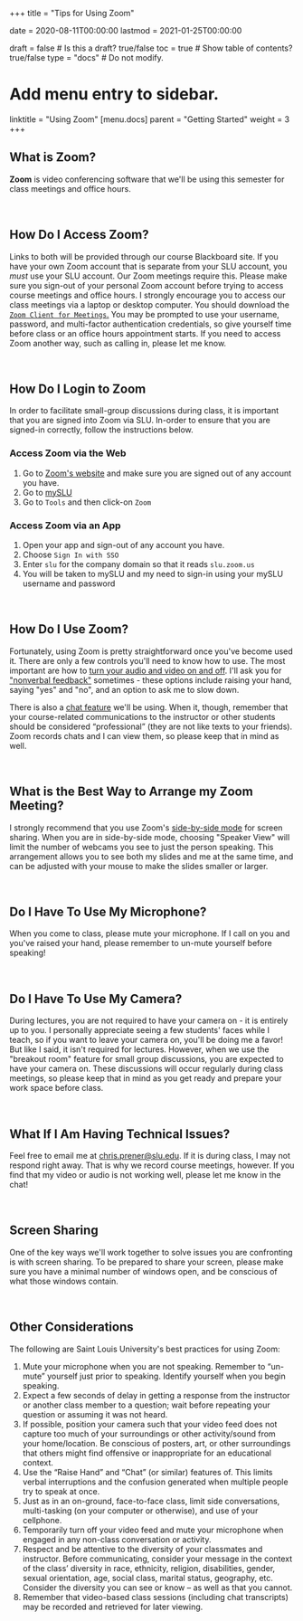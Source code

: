 +++
title = "Tips for Using Zoom"

date = 2020-08-11T00:00:00
lastmod = 2021-01-25T00:00:00

draft = false  # Is this a draft? true/false
toc = true  # Show table of contents? true/false
type = "docs"  # Do not modify.

# Add menu entry to sidebar.
linktitle = "Using Zoom"
[menu.docs]
  parent = "Getting Started"
  weight = 3
+++

## What is Zoom?
**Zoom** is video conferencing software that we'll be using this semester for class meetings and office hours. 

<br>

## How Do I Access Zoom?
Links to both will be provided through our course Blackboard site. If you have your own Zoom account that is separate from your SLU account, you *must* use your SLU account. Our Zoom meetings require this. Please make sure you sign-out of your personal Zoom account before trying to access course meetings and office hours. I strongly encourage you to access our class meetings via a laptop or desktop computer. You should download the <a href = "https://zoom.us/download" target = "_blank">`Zoom Client for Meetings`.</a> You may be prompted to use your username, password, and multi-factor authentication credentials, so give yourself time before class or an office hours appointment starts. If you need to access Zoom another way, such as calling in, please let me know. 

<br>

## How Do I Login to Zoom
In order to facilitate small-group discussions during class, it is important that you are signed into Zoom via SLU. In-order to ensure that you are signed-in correctly, follow the instructions below.

### Access Zoom via the Web
1. Go to <a href = "http://zoom.us" target = "_blank">Zoom's website</a> and make sure you are signed out of any account you have.
2. Go to <a href = "https://myslu.slu.edu" target = "_blank">mySLU</a>
3. Go to `Tools` and then click-on `Zoom`

### Access Zoom via an App
1. Open your app and sign-out of any account you have.
2. Choose `Sign In with SSO`
3. Enter `slu` for the company domain so that it reads `slu.zoom.us`
4. You will be taken to mySLU and my need to sign-in using your mySLU username and password

<br>

## How Do I Use Zoom?
Fortunately, using Zoom is pretty straightforward once you've become used it. There are only a few controls you'll need to know how to use. The most important are how to <a href = "https://support.zoom.us/hc/en-us/articles/200941109-Attendee-controls-in-a-meeting" target = "_blank">turn your audio and video on and off</a>. I'll ask you for <a href = "https://support.zoom.us/hc/en-us/articles/115001286183-Nonverbal-feedback-during-meetings" target = "_blank">"nonverbal feedback"</a> sometimes - these options include raising your hand, saying "yes" and "no", and an option to ask me to slow down. 

There is also a <a href = "https://support.zoom.us/hc/en-us/articles/203650445-In-meeting-chat" target = "_blank">chat feature</a> we'll be using. When it, though, remember that your course-related communications to the instructor or other students should be considered “professional” (they are not like texts to your friends).  Zoom records chats and I can view them, so please keep that in mind as well.

<br>

## What is the Best Way to Arrange my Zoom Meeting?
I strongly recommend that you use Zoom's <a href = "https://support.zoom.us/hc/en-us/articles/115004802843-Side-by-side-Mode-for-screen-sharing" target = "_blank">side-by-side mode</a> for screen sharing. When you are in side-by-side mode, choosing "Speaker View" will limit the number of webcams you see to just the person speaking. This arrangement allows you to see both my slides and me at the same time, and can be adjusted with your mouse to make the slides smaller or larger.

<br>

## Do I Have To Use My Microphone?
When you come to class, please mute your microphone. If I call on you and you've raised your hand, please remember to un-mute yourself before speaking!

<br>

## Do I Have To Use My Camera?
During lectures, you are not required to have your camera on - it is entirely up to you. I personally appreciate seeing a few students' faces while I teach, so if you want to leave your camera on, you'll be doing me a favor! But like I said, it isn't required for lectures. However, when we use the "breakout room" feature for small group discussions, you are expected to have your camera on. These discussions will occur regularly during class meetings, so please keep that in mind as you get ready and prepare your work space before class.

<br>

## What If I Am Having Technical Issues?
Feel free to email me at <a href = "mailto:chris.prener@slu.edu">chris.prener@slu.edu</a>. If it is during class, I may not respond right away. That is why we record course meetings, however. If you find that my video or audio is not working well, please let me know in the chat!

<br>

## Screen Sharing
One of the key ways we'll work together to solve issues you are confronting is with screen sharing. To be prepared to share your screen, please make sure you have a minimal number of windows open, and be conscious of what those windows contain.

<br>

## Other Considerations
The following are Saint Louis University's best practices for using Zoom:

  1. Mute your microphone when you are not speaking.  Remember to “un-mute” yourself just prior to speaking.  Identify yourself when you begin speaking.
  2. Expect a few seconds of delay in getting a response from the instructor or another class member to a question; wait before repeating your question or assuming it was not heard.
  3. If possible, position your camera such that your video feed does not capture too much of your surroundings or other activity/sound from your home/location.  Be conscious of posters, art, or other surroundings that others might find offensive or inappropriate for an educational context.
  4. Use the “Raise Hand” and “Chat” (or similar) features of.  This limits verbal interruptions and the confusion generated when multiple people try to speak at once.   
  5. Just as in an on-ground, face-to-face class, limit side conversations, multi-tasking (on your computer or otherwise), and use of your cellphone. 
  6. Temporarily turn off your video feed and mute your microphone when engaged in any non-class conversation or activity.
  7. Respect and be attentive to the diversity of your classmates and instructor.  Before communicating, consider your message in the context of the class’ diversity in race, ethnicity, religion, disabilities, gender, sexual orientation, age, social class, marital status, geography, etc.  Consider the diversity you can see or know – as well as that you cannot.
  8. Remember that video-based class sessions (including chat transcripts) may be recorded and retrieved for later viewing. 
